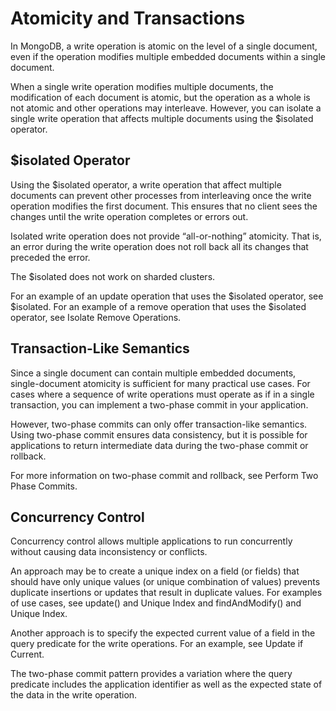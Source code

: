 # Atomicity and Transactions

In MongoDB, a write operation is atomic on the level of a single document, even if the operation modifies multiple embedded documents within a single document.

When a single write operation modifies multiple documents, the modification of each document is atomic, but the operation as a whole is not atomic and other operations may interleave. However, you can isolate a single write operation that affects multiple documents using the $isolated operator.

## $isolated Operator

Using the $isolated operator, a write operation that affect multiple documents can prevent other processes from interleaving once the write operation modifies the first document. This ensures that no client sees the changes until the write operation completes or errors out.

Isolated write operation does not provide “all-or-nothing” atomicity. That is, an error during the write operation does not roll back all its changes that preceded the error.

The $isolated does not work on sharded clusters.

For an example of an update operation that uses the $isolated operator, see $isolated. For an example of a remove operation that uses the $isolated operator, see Isolate Remove Operations.

## Transaction-Like Semantics

Since a single document can contain multiple embedded documents, single-document atomicity is sufficient for many practical use cases. For cases where a sequence of write operations must operate as if in a single transaction, you can implement a two-phase commit in your application.

However, two-phase commits can only offer transaction-like semantics. Using two-phase commit ensures data consistency, but it is possible for applications to return intermediate data during the two-phase commit or rollback.

For more information on two-phase commit and rollback, see Perform Two Phase Commits.

## Concurrency Control

Concurrency control allows multiple applications to run concurrently without causing data inconsistency or conflicts.

An approach may be to create a unique index on a field (or fields) that should have only unique values (or unique combination of values) prevents duplicate insertions or updates that result in duplicate values. For examples of use cases, see update() and Unique Index and findAndModify() and Unique Index.

Another approach is to specify the expected current value of a field in the query predicate for the write operations. For an example, see Update if Current.

The two-phase commit pattern provides a variation where the query predicate includes the application identifier as well as the expected state of the data in the write operation.